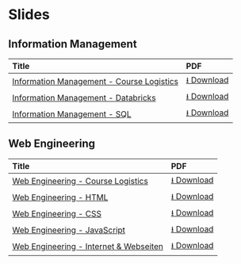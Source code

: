 # Slides

## Information Management

| Title | PDF |
| :--- | :--- |
| [Information Management - Course Logistics](https://docs.google.com/presentation/d/1f50g8emsMCED837lartjZGWRLuT-5gmXOPoraxlKr5k/preview) | [⭳ Download](https://docs.google.com/presentation/d/1f50g8emsMCED837lartjZGWRLuT-5gmXOPoraxlKr5k/export/pdf) |
| [Information Management - Databricks](https://docs.google.com/presentation/d/1Q1r0kMzALJPBoMvPlLgCykllL1kvLZVrWeELpMvXUhE/preview) | [⭳ Download](https://docs.google.com/presentation/d/1Q1r0kMzALJPBoMvPlLgCykllL1kvLZVrWeELpMvXUhE/export/pdf) |
| [Information Management - SQL](https://docs.google.com/presentation/d/1Ga31SJKo6KTfMq0m2Z5T7eTmGqMPdBn5cLVnzWHWS4k/preview) | [⭳ Download](https://docs.google.com/presentation/d/1Ga31SJKo6KTfMq0m2Z5T7eTmGqMPdBn5cLVnzWHWS4k/export/pdf) |

## Web Engineering

| Title | PDF |
| :--- | :--- |
| [Web Engineering - Course Logistics](https://docs.google.com/presentation/d/1ymvB7ECe7JEWWW58lIUpq8uwDapbckSqcnResJXUmoM/preview) | [⭳ Download](https://docs.google.com/presentation/d/1ymvB7ECe7JEWWW58lIUpq8uwDapbckSqcnResJXUmoM/export/pdf) |
| [Web Engineering - HTML](https://docs.google.com/presentation/d/1PhXowlnG_1-sIRxYHK_1n1KwSOI84WIIg-WR6fAypl8/preview) | [⭳ Download](https://docs.google.com/presentation/d/1PhXowlnG_1-sIRxYHK_1n1KwSOI84WIIg-WR6fAypl8/export/pdf) |
| [Web Engineering - CSS](https://docs.google.com/presentation/d/1mq--Z4OQfOlmgIO4JNJjqHEXX3p6E6VbHLrz7PerrlU/preview) | [⭳ Download](https://docs.google.com/presentation/d/1mq--Z4OQfOlmgIO4JNJjqHEXX3p6E6VbHLrz7PerrlU/export/pdf) |
| [Web Engineering - JavaScript](https://docs.google.com/presentation/d/1lEUBkuzgH-6UCUyIXpaWwkRS6z7Mw6TAVh7O-C65qG4/preview) | [⭳ Download](https://docs.google.com/presentation/d/1lEUBkuzgH-6UCUyIXpaWwkRS6z7Mw6TAVh7O-C65qG4/export/pdf) |
| [Web Engineering - Internet & Webseiten](https://docs.google.com/presentation/d/1bSXHREcajOiVXvF7ZKAUcbSDMPruN9thIiPoidkKeD0/preview) | [⭳ Download](https://docs.google.com/presentation/d/1bSXHREcajOiVXvF7ZKAUcbSDMPruN9thIiPoidkKeD0/export/pdf) |



